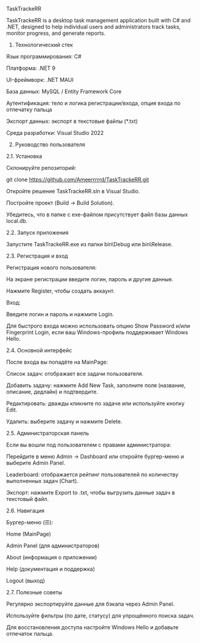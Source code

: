 TaskTrackeRR

TaskTrackeRR is a desktop task management application built with C# and .NET, designed to help individual users and administrators track tasks, monitor progress, and generate reports.

1. Технологический стек

Язык программирования: C#

Платформа: .NET 9

UI-фреймворк: .NET MAUI

База данных: MySQL / Entity Framework Core

Аутентификация: тело и логика регистрации/входа, опция входа по отпечатку пальца

Экспорт данных: экспорт в текстовые файлы (*.txt)

Среда разработки: Visual Studio 2022

2. Руководство пользователя

2.1. Установка

Склонируйте репозиторий:

git clone https://github.com/Ameerrrrrd/TaskTrackeRR.git

Откройте решение TaskTrackeRR.sln в Visual Studio.

Постройте проект (Build → Build Solution).

Убедитесь, что в папке с exe-файлом присутствует файл базы данных local.db.

2.2. Запуск приложения

Запустите TaskTrackeRR.exe из папки bin\Debug или bin\Release.

2.3. Регистрация и вход

Регистрация нового пользователя:

На экране регистрации введите логин, пароль и другие данные.

Нажмите Register, чтобы создать аккаунт.

Вход:

Введите логин и пароль и нажмите Login.

Для быстрого входа можно использовать опцию Show Password и/или Fingerprint Login, если ваш Windows-профиль поддерживает Windows Hello.

2.4. Основной интерфейс

После входа вы попадёте на MainPage:

Список задач: отображает все задачи пользователя.

Добавить задачу: нажмите Add New Task, заполните поля (название, описание, дедлайн) и подтвердите.

Редактировать: дважды кликните по задаче или используйте кнопку Edit.

Удалить: выберите задачу и нажмите Delete.

2.5. Администраторская панель

Если вы вошли под пользователем с правами администратора:

Перейдите в меню Admin → Dashboard или откройте бургер-меню и выберите Admin Panel.

Leaderboard: отображается рейтинг пользователей по количеству выполненных задач (Chart).

Экспорт: нажмите Export to .txt, чтобы выгрузить данные задач в текстовый файл.

2.6. Навигация

Бургер-меню (☰):

Home (MainPage)

Admin Panel (для администраторов)

About (информация о приложении)

Help (документация и поддержка)

Logout (выход)

2.7. Полезные советы

Регулярно экспортируйте данные для бэкапа через Admin Panel.

Используйте фильтры (по дате, статусу) для упрощённого поиска задач.

Для восстановления доступа настройте Windows Hello и добавьте отпечаток пальца.
